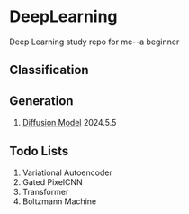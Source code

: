 # DeepLearning
Deep Learning study repo for me--a beginner

## Classification


## Generation
1. [Diffusion Model](./DDPM/note.md) 2024.5.5

## Todo Lists
1. Variational Autoencoder
2. Gated PixelCNN
3. Transformer
4. Boltzmann Machine